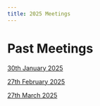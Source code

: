 ```yaml
---
title: 2025 Meetings
---
```


# Past Meetings

[30th January 2025](/collaboration/communication/monthly-meetings/2025-meetings/20250130-meeting)

[27th February 2025](/collaboration/communication/monthly-meetings/2025-meetings/20250227-meeting)

[27th March 2025](/collaboration/communication/monthly-meetings/2025-meetings/20250327-meeting)
